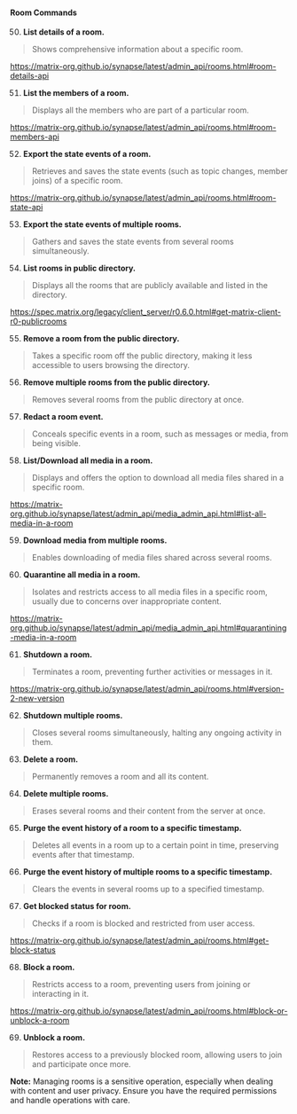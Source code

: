 
#### Room Commands ####

50) **List details of a room.**

> Shows comprehensive information about a specific room.

https://matrix-org.github.io/synapse/latest/admin_api/rooms.html#room-details-api

51) **List the members of a room.**

> Displays all the members who are part of a particular room.

https://matrix-org.github.io/synapse/latest/admin_api/rooms.html#room-members-api

52) **Export the state events of a room.**

> Retrieves and saves the state events (such as topic changes, member joins) of a specific room.

https://matrix-org.github.io/synapse/latest/admin_api/rooms.html#room-state-api

53) **Export the state events of multiple rooms.**

> Gathers and saves the state events from several rooms simultaneously.

54) **List rooms in public directory.**

> Displays all the rooms that are publicly available and listed in the directory.

  https://spec.matrix.org/legacy/client_server/r0.6.0.html#get-matrix-client-r0-publicrooms

55) **Remove a room from the public directory.**

> Takes a specific room off the public directory, making it less accessible to users browsing the directory.

56) **Remove multiple rooms from the public directory.**

> Removes several rooms from the public directory at once.

57) **Redact a room event.**

> Conceals specific events in a room, such as messages or media, from being visible.

58) **List/Download all media in a room.**

> Displays and offers the option to download all media files shared in a specific room.

  https://matrix-org.github.io/synapse/latest/admin_api/media_admin_api.html#list-all-media-in-a-room

59) **Download media from multiple rooms.**

> Enables downloading of media files shared across several rooms.

60) **Quarantine all media in a room.**

> Isolates and restricts access to all media files in a specific room, usually due to concerns over inappropriate content.

  https://matrix-org.github.io/synapse/latest/admin_api/media_admin_api.html#quarantining-media-in-a-room

61) **Shutdown a room.**

> Terminates a room, preventing further activities or messages in it.

https://matrix-org.github.io/synapse/latest/admin_api/rooms.html#version-2-new-version

62) **Shutdown multiple rooms.**

> Closes several rooms simultaneously, halting any ongoing activity in them.

63) **Delete a room.**

> Permanently removes a room and all its content.

64) **Delete multiple rooms.**

> Erases several rooms and their content from the server at once.

65) **Purge the event history of a room to a specific timestamp.**

> Deletes all events in a room up to a certain point in time, preserving events after that timestamp.

66) **Purge the event history of multiple rooms to a specific timestamp.**

> Clears the events in several rooms up to a specified timestamp.

67) **Get blocked status for room.**

> Checks if a room is blocked and restricted from user access.

https://matrix-org.github.io/synapse/latest/admin_api/rooms.html#get-block-status

68) **Block a room.**

> Restricts access to a room, preventing users from joining or interacting in it.

https://matrix-org.github.io/synapse/latest/admin_api/rooms.html#block-or-unblock-a-room

69) **Unblock a room.**

> Restores access to a previously blocked room, allowing users to join and participate once more.

**Note:** Managing rooms is a sensitive operation, especially when dealing with content and user privacy. Ensure you have the required permissions and handle operations with care.
